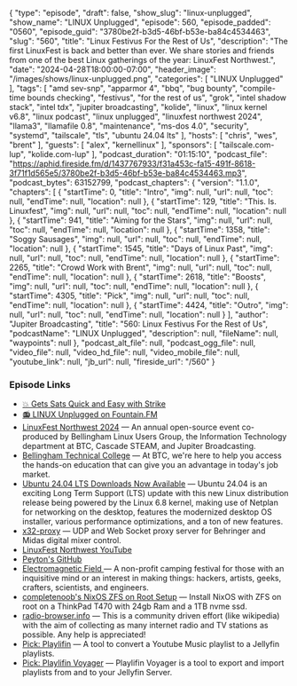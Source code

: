 {
  "type": "episode",
  "draft": false,
  "show_slug": "linux-unplugged",
  "show_name": "LINUX Unplugged",
  "episode": 560,
  "episode_padded": "0560",
  "episode_guid": "3780be2f-b3d5-46bf-b53e-ba84c4534463",
  "slug": "560",
  "title": "Linux Festivus For the Rest of Us",
  "description": "The first LinuxFest is back and better than ever. We share stories and friends from one of the best Linux gatherings of the year: LinuxFest Northwest.",
  "date": "2024-04-28T18:00:00-07:00",
  "header_image": "/images/shows/linux-unplugged.png",
  "categories": [
    "LINUX Unplugged"
  ],
  "tags": [
    "amd sev-snp",
    "apparmor 4",
    "bbq",
    "bug bounty",
    "compile-time bounds checking",
    "festivus",
    "for the rest of us",
    "grok",
    "intel shadow stack",
    "intel tdx",
    "jupiter broadcasting",
    "kolide",
    "linux",
    "linux kernel v6.8",
    "linux podcast",
    "linux unplugged",
    "linuxfest northwest 2024",
    "llama3",
    "llamafile 0.8",
    "maintenance",
    "ms-dos 4.0",
    "security",
    "systemd",
    "tailscale",
    "tls",
    "ubuntu 24.04 lts"
  ],
  "hosts": [
    "chris",
    "wes",
    "brent"
  ],
  "guests": [
    "alex",
    "kernellinux"
  ],
  "sponsors": [
    "tailscale.com-lup",
    "kolide.com-lup"
  ],
  "podcast_duration": "01:15:10",
  "podcast_file": "https://aphid.fireside.fm/d/1437767933/f31a453c-fa15-491f-8618-3f71f1d565e5/3780be2f-b3d5-46bf-b53e-ba84c4534463.mp3",
  "podcast_bytes": 63152799,
  "podcast_chapters": {
    "version": "1.1.0",
    "chapters": [
      {
        "startTime": 0,
        "title": "Intro",
        "img": null,
        "url": null,
        "toc": null,
        "endTime": null,
        "location": null
      },
      {
        "startTime": 129,
        "title": "This. Is. Linuxfest",
        "img": null,
        "url": null,
        "toc": null,
        "endTime": null,
        "location": null
      },
      {
        "startTime": 941,
        "title": "Aiming for the Stars",
        "img": null,
        "url": null,
        "toc": null,
        "endTime": null,
        "location": null
      },
      {
        "startTime": 1358,
        "title": "Soggy Sausages",
        "img": null,
        "url": null,
        "toc": null,
        "endTime": null,
        "location": null
      },
      {
        "startTime": 1545,
        "title": "Days of Linux Past",
        "img": null,
        "url": null,
        "toc": null,
        "endTime": null,
        "location": null
      },
      {
        "startTime": 2265,
        "title": "Crowd Work with Brent",
        "img": null,
        "url": null,
        "toc": null,
        "endTime": null,
        "location": null
      },
      {
        "startTime": 2618,
        "title": "Boosts",
        "img": null,
        "url": null,
        "toc": null,
        "endTime": null,
        "location": null
      },
      {
        "startTime": 4305,
        "title": "Pick",
        "img": null,
        "url": null,
        "toc": null,
        "endTime": null,
        "location": null
      },
      {
        "startTime": 4424,
        "title": "Outro",
        "img": null,
        "url": null,
        "toc": null,
        "endTime": null,
        "location": null
      }
    ],
    "author": "Jupiter Broadcasting",
    "title": "560: Linux Festivus For the Rest of Us",
    "podcastName": "LINUX Unplugged",
    "description": null,
    "fileName": null,
    "waypoints": null
  },
  "podcast_alt_file": null,
  "podcast_ogg_file": null,
  "video_file": null,
  "video_hd_file": null,
  "video_mobile_file": null,
  "youtube_link": null,
  "jb_url": null,
  "fireside_url": "/560"
}


### Episode Links

  * [💥 Gets Sats Quick and Easy with Strike](https://strike.me/ "💥 Gets Sats Quick and Easy with Strike")
  * [📻 LINUX Unplugged on Fountain.FM](https://www.fountain.fm/show/dWiuBeqpDSM86AwXRXov "📻 LINUX Unplugged on Fountain.FM")
  * [LinuxFest Northwest 2024](https://linuxfestnorthwest.org/ "LinuxFest Northwest 2024") — An annual open-source event co-produced by Bellingham Linux Users Group, the Information Technology department at BTC, Cascade STEAM, and Jupiter Broadcasting.
  * [Bellingham Technical College](https://www.btc.edu/ "Bellingham Technical College") — At BTC, we're here to help you access the hands-on education that can give you an advantage in today's job market.
  * [Ubuntu 24.04 LTS Downloads Now Available](https://www.phoronix.com/news/Ubuntu-24.04-LTS-Download "Ubuntu 24.04 LTS Downloads Now Available") — Ubuntu 24.04 is an exciting Long Term Support (LTS) update with this new Linux distribution release being powered by the Linux 6.8 kernel, making use of Netplan for networking on the desktop, features the modernized desktop OS installer, various performance optimizations, and a ton of new features.
  * [x32-proxy](https://github.com/audiopump/x32-proxy "x32-proxy") — UDP and Web Socket proxy server for Behringer and Midas digital mixer control.
  * [LinuxFest Northwest YouTube](https://www.youtube.com/@LinuxFestNorthwest "LinuxFest Northwest YouTube")
  * [Peyton's GitHub](https://github.com/p1diddy "Peyton's GitHub")
  * [Electromagnetic Field ](http://emfcamp.org/ "Electromagnetic Field ") — A non-profit camping festival for those with an inquisitive mind or an interest in making things: hackers, artists, geeks, crafters, scientists, and engineers.
  * [completenoob's NixOS ZFS on Root Setup](https://www.completenoobs.com/noobs/NixOS_ZFS_Encryption_on_root "completenoob's NixOS ZFS on Root Setup") — Install NixOS with ZFS on root on a ThinkPad T470 with 24gb Ram and a 1TB nvme ssd.
  * [radio-browser.info](http://radio-browser.info/ "radio-browser.info") — This is a community driven effort (like wikipedia) with the aim of collecting as many internet radio and TV stations as possible. Any help is appreciated!
  * [Pick: Playlifin](https://flathub.org/apps/net.krafting.Playlifin "Pick: Playlifin") — A tool to convert a Youtube Music playlist to a Jellyfin playlists.
  * [Pick: Playlifin Voyager](https://flathub.org/apps/net.krafting.PlaylifinVoyager "Pick: Playlifin Voyager") — Playlifin Voyager is a tool to export and import playlists from and to your Jellyfin Server.


